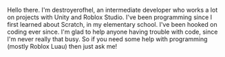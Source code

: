 Hello there. 
I'm destroyerofhel, an intermediate developer who works a lot on projects with Unity and Roblox Studio. 
I've been programming since I first learned about Scratch, in my elementary school. 
I've been hooked on coding ever since.
I'm glad to help anyone having trouble with code, since I'm never really that busy.
So if you need some help with programming (mostly Roblox Luau) then just ask me!

<!---
destroyerofhel/destroyerofhel is a ✨ special ✨ repository because its `README.md` (this file) appears on your GitHub profile.
You can click the Preview link to take a look at your changes.
--->
